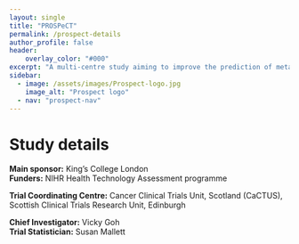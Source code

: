 ```yaml
---
layout: single
title: "PROSPeCT"
permalink: /prospect-details
author_profile: false
header:
    overlay_color: "#000"
excerpt: "A multi-centre study aiming to improve the prediction of metastatic disease in primary colorectal cancer"
sidebar:
  - image: /assets/images/Prospect-logo.jpg
    image_alt: "Prospect logo"
  - nav: "prospect-nav"
---
```


# Study details

**Main sponsor:** King’s College London<br>
**Funders:** NIHR Health Technology Assessment programme

**Trial Coordinating Centre:** Cancer Clinical Trials Unit, Scotland (CaCTUS), Scottish Clinical Trials Research Unit, Edinburgh

**Chief Investigator:** Vicky Goh<br>
**Trial Statistician:** Susan Mallett